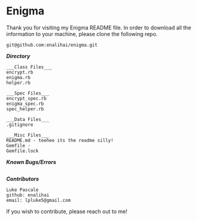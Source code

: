 # Enigma

Thank you for visiting my Enigma README file.
In order to download all the information to your machine, please clone the following repo.

```
git@github.com:enalihai/enigma.git
```

___Directory___
```
___Class Files___
encrypt.rb
enigma.rb
helper.rb

___Spec Files___
encrypt_spec.rb
enigma_spec.rb
spec_helper.rb

___Data Files___
.gitignore

___Misc Files___
README.md - teehee its the readme silly!
Gemfile -
Gemfile.lock 
```

___Known Bugs/Errors___
```

```

___Contributors___
```
Luke Pascale
github: enalihai
email: lpluke5@gmail.com
```
If you wish to contribute, please reach out to me!
